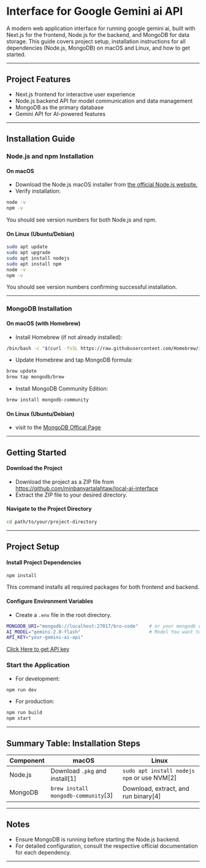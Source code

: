 # Interface for Google Gemini ai API

A modern web application interface for running google gemini ai, built with Next.js for the frontend, Node.js for the backend, and MongoDB for data storage. This guide covers project setup, installation instructions for all dependencies (Node.js, MongoDB) on macOS and Linux, and how to get started.

---

## **Project Features**

- Next.js frontend for interactive user experience
- Node.js backend API for model communication and data management
- MongoDB as the primary database
- Gemini API for AI-powered features

---

## **Installation Guide**

### **Node.js and npm Installation**

#### On macOS

- Download the Node.js macOS installer from [the official Node.js website.](https://nodejs.org/en)
- Verify installation:

```bash
node -v
npm -v
```

You should see version numbers for both Node.js and npm.

#### On Linux (Ubuntu/Debian)

```bash
sudo apt update
sudo apt upgrade
sudo apt install nodejs
sudo apt install npm
node -v
npm -v
```

You should see version numbers confirming successful installation.

---

### **MongoDB Installation**

#### On macOS (with Homebrew)

- Install Homebrew (if not already installed):

```bash
/bin/bash -c "$(curl -fsSL https://raw.githubusercontent.com/Homebrew/install/HEAD/install.sh)"
```

- Update Homebrew and tap MongoDB formula:

```bash
brew update
brew tap mongodb/brew
```

- Install MongoDB Community Edition:

```bash
brew install mongodb-community
```

#### On Linux (Ubuntu/Debian)

- visit to the [MongoDB Offical Page](https://www.mongodb.com/docs/manual/tutorial/install-mongodb-on-debian/)

---

## **Getting Started**

#### Download the Project

- Download the project as a ZIP file from https://github.com/minbanyartalahtaw/local-ai-interface
- Extract the ZIP file to your desired directory.

#### Navigate to the Project Directory

```bash
cd path/to/your/project-directory
```

---

## **Project Setup**

#### Install Project Dependencies

```bash
npm install
```

This command installs all required packages for both frontend and backend.

#### Configure Environment Variables

- Create a `.env` file in the root directory.

```bash
MONGODB_URI="mongodb://localhost:27017/bro-code"    # or your mongodb url
AI_MODEL="gemini-2.0-flash"                         # Model You want to use
API_KEY="your-gemini-ai-api"
```

[Click Here to get API key](https://aistudio.google.com/prompts/new_chat)

### Start the Application

- For development:

```bash
npm run dev
```

- For production:

```bash
npm run build
npm start
```

---

## **Summary Table: Installation Steps**

| Component | macOS                               | Linux                                       |
| --------- | ----------------------------------- | ------------------------------------------- |
| Node.js   | Download `.pkg` and install[1]      | `sudo apt install nodejs npm` or use NVM[2] |
| MongoDB   | `brew install mongodb-community`[3] | Download, extract, and run binary[4]        |

---

## **Notes**

- Ensure MongoDB is running before starting the Node.js backend.
- For detailed configuration, consult the respective official documentation for each dependency.

---
